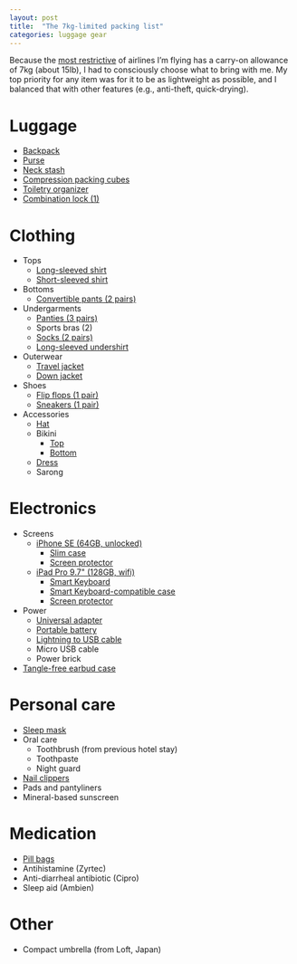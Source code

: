 ```yaml
---
layout: post
title:  "The 7kg-limited packing list"
categories: luggage gear
---
```

Because the [most restrictive][qantas-allowance] of airlines I’m flying has a carry-on allowance of 7kg (about 15lb), I had to consciously choose what to bring with me. My top priority for any item was for it to be as lightweight as possible, and I balanced that with other features (e.g., anti-theft, quick-drying).

[qantas-allowance]: http://www.qantas.com/travel/airlines/carry-on-baggage/global/en#carry-on-baggage-allowances

# Luggage

- [Backpack][pacsafe-venturesafe]
- [Purse][pacsafe-citysafe]
- [Neck stash][lewisnclark-neckstash]
- [Compression packing cubes][eaglecreek-specter]
- [Toiletry organizer][eaglecreek-wallaby]
- [Combination lock (1)][masterlock-combo]

[eaglecreek-specter]: http://amzn.to/29IoOvj
[eaglecreek-wallaby]: http://amzn.to/29IoY63
[lewisnclark-neckstash]: http://amzn.to/29AqtSg
[masterlock-combo]: http://amzn.to/29Ov2rk
[pacsafe-venturesafe]: http://amzn.to/2afL1N1
[pacsafe-citysafe]: http://amzn.to/29AoXQr

# Clothing

- Tops
  - [Long-sleeved shirt][sierradesigns-solarwind]
  - [Short-sleeved shirt][marmot-julia]
- Bottoms
  - [Convertible pants (2 pairs)][columbia-saturday]
- Undergarments
  - [Panties (3 pairs)][exofficio-givengo]
  - Sports bras (2)
  - [Socks (2 pairs)][smartwool-phdrunlite]
  - [Long-sleeved undershirt][columbia-midweightbase]
- Outerwear
  - [Travel jacket][exofficio-flyq]
  - [Down jacket][patagonia-downsweater]
- Shoes
  - [Flip flops (1 pair)][chacos-ecotread]
  - [Sneakers (1 pair)][saucony-triumphiso]
- Accessories
  - [Hat][mountainhardware-fedora]
  - Bikini
  	- [Top][bp-meshtop]
  	- [Bottom][bp-meshbottom]
  - [Dress][toadnco-islanddress]
  - Sarong

[bp-meshbottom]: http://shop.nordstrom.com/s/bp-mesh-bikini-bottoms/4106111
[bp-meshtop]: http://shop.nordstrom.com/s/bp-mesh-triangle-bikini-top/4106043
[chacos-ecotread]: http://amzn.to/29HNGxr
[columbia-midweightbase]: http://amzn.to/29As62q
[columbia-saturday]: http://amzn.to/29AuIxi
[exofficio-flyq]: http://amzn.to/29DsXv1
[exofficio-givengo]: http://amzn.to/29VssyP
[marmot-julia]: http://amzn.to/29JHpo6
[mountainhardware-fedora]: https://www.rei.com/product/101484/mountain-hardwear-raffia-fedora-hat-womens
[patagonia-downsweater]: http://amzn.to/2afOuev
[saucony-triumphiso]: http://amzn.to/2afUDYa
[sierradesigns-solarwind]: http://amzn.to/29HFe16
[smartwool-phdrunlite]: http://amzn.to/29VuWxi
[toadnco-islanddress]: http://amzn.to/29HGl0J

# Electronics

- Screens
  - [iPhone SE (64GB, unlocked)][apple-iphonese]
    - [Slim case][spigen-slimarmor]
    - [Screen protector][anker-scratchterminator]
  - [iPad Pro 9.7" (128GB, wifi)][apple-ipadpro]
    - [Smart Keyboard][apple-smartkeyboard]
    - [Smart Keyboard-compatible case][luvvitt-case]
    - [Screen protector][sparin-screenprotector]
- Power
  - [Universal adapter][kensington-traveladapter]
  - [Portable battery][anker-astro]
  - [Lightning to USB cable][anker-cable]
  - Micro USB cable
  - Power brick
- [Tangle-free earbud case][digitalinnovations-earbudcase]

[anker-astro]: https://www.amazon.com/gp/product/B00EF1OGOG/
[anker-cable]: http://amzn.to/29Du6T8
[anker-scratchterminator]: http://amzn.to/29HIhq0
[apple-ipadpro]: http://amzn.to/29OkHvw
[apple-iphonese]: https://www.amazon.com/Apple-iPhone-SE-Unlocked-Phone/dp/B01DAJTINW/
[apple-smartkeyboard]: http://amzn.to/29W9N8Z
[digitalinnovations-earbudcase]: http://amzn.to/29W9ESU
[kensington-traveladapter]: http://amzn.to/29OloF8
[luvvitt-case]: http://amzn.to/29HEPvk
[sparin-screenprotector]: http://amzn.to/29HFQ6A
[spigen-slimarmor]: http://amzn.to/29HIvxo

# Personal care

- [Sleep mask][bucky-eyemask]
- Oral care
  - Toothbrush (from previous hotel stay)
  - Toothpaste
  - Night guard
- [Nail clippers][designgo-nailclippers]
- Pads and pantyliners
- Mineral-based sunscreen

[bucky-eyemask]: http://amzn.to/29Ov5mO
[designgo-nailclippers]: http://amzn.to/29AqzJL

# Medication

- [Pill bags][apex-pillbaggies]
- Antihistamine (Zyrtec)
- Anti-diarrheal antibiotic (Cipro)
- Sleep aid (Ambien)

[apex-pillbaggies]: http://amzn.to/29IHCGL

# Other

- Compact umbrella (from Loft, Japan)
